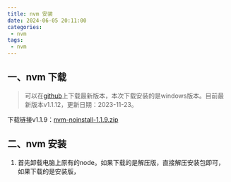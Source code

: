 ```yaml
---
title: nvm 安装
date: 2024-06-05 20:11:00
categories:
 - nvm
tags:
 - nvm
---
```


## 一、nvm 下载

> 可以在[github](https://github.com/coreybutler/nvm-windows/releases 'github上下载安装windows版本的nvm')上下载最新版本，本次下载安装的是windows版本。目前最新版本v1.1.12，更新日期：2023-11-23。

下载链接v1.1.9：[nvm-noinstall-1.1.9.zip](/nvm-noinstall-1.1.9.zip 'nvm-noinstall-1.1.9.zip')

## 二、nvm 安装

1. 首先卸载电脑上原有的node。如果下载的是解压版，直接解压安装包即可，如果下载的是安装版，
